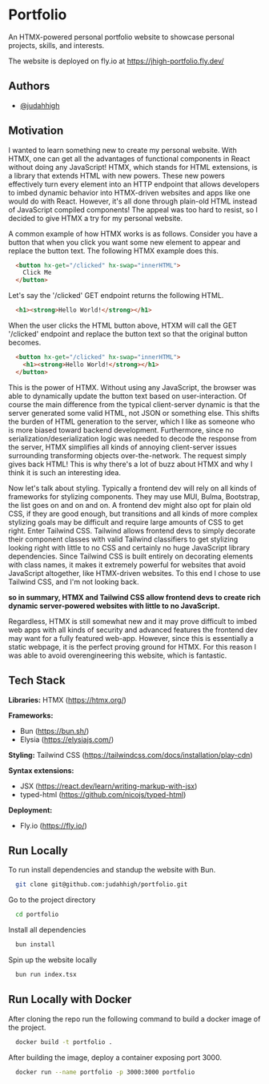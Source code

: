
# Portfolio

An HTMX-powered personal portfolio website to showcase personal projects, skills, and interests.

The website is deployed on fly.io at https://jhigh-portfolio.fly.dev/






## Authors

- [@judahhigh](https://www.github.com/judahhigh)


## Motivation

I wanted to learn something new to create my personal website. With HTMX, one can get all the advantages of functional components in React without doing any JavaScript! HTMX, which stands for HTML extensions, is a library that extends HTML with new powers. These new powers effectively turn every element into an HTTP endpoint that allows developers to imbed dynamic behavior into HTMX-driven websites and apps like one would do with React. However, it's all done through plain-old HTML instead of JavaScript compiled components! The appeal was too hard to resist, so I decided to give HTMX a try for my personal website.

A common example of how HTMX works is as follows. Consider you have a button that when you click you want some new element to appear and replace the button text. The following HTMX example does this.

```HTML
  <button hx-get="/clicked" hx-swap="innerHTML">
    Click Me
  </button>
```

Let's say the '/clicked' GET endpoint returns the following HTML.

```HTML
  <h1><strong>Hello World!</strong></h1>
```

When the user clicks the HTML button above, HTXM will call the GET '/clicked' endpoint and  replace the button text so that the original button becomes.

```HTML
  <button hx-get="/clicked" hx-swap="innerHTML">
    <h1><strong>Hello World!</strong></h1>
  </button>
```

This is the power of HTMX. Without using any JavaScript, the browser was able to dynamically update the button text based on user-interaction. Of course the main difference from the typical client-server dynamic is that the server generated some valid HTML, not JSON or something else. This shifts the burden of HTML generation to the server, which I like as someone who is more biased toward backend development. Furthermore, since no serialization/deserialization logic was needed to decode the response from the server, HTMX simplifies all kinds of annoying client-server issues surrounding transforming objects over-the-network. The request simply gives back HTML! This is why there's a lot of buzz about HTMX and why I think it is such an interesting idea.

Now let's talk about styling. Typically a frontend dev will rely on all kinds of frameworks for stylizing components. They may use MUI, Bulma, Bootstrap, the list goes on and on and on. A frontend dev might also opt for plain old CSS, if they are good enough, but transitions and all kinds of more complex stylizing goals may be difficult and require large amounts of CSS to get right. Enter Tailwind CSS. Tailwind allows frontend devs to simply decorate their component classes with valid Tailwind classifiers to get stylizing looking right with little to no CSS and certainly no huge JavaScript library dependencies. Since Tailwind CSS is built entirely on decorating elements with class names, it makes it extremely powerful for websites that avoid JavaScript altogether, like HTMX-driven websites. To this end I chose to use Tailwind CSS, and I'm not looking back.

**so in summary, HTMX and Tailwind CSS allow frontend devs to create rich dynamic server-powered websites with little to no JavaScript.**

Regardless, HTMX is still somewhat new and it may prove difficult to imbed web apps with all kinds of security and advanced features the frontend dev may want for a fully featured web-app. However, since this is essentially a static webpage, it is the perfect proving ground for HTMX. For this reason I was able to avoid overengineering this website, which is fantastic.

## Tech Stack

**Libraries:** HTMX (https://htmx.org/)

**Frameworks:** 
* Bun (https://bun.sh/)
* Elysia (https://elysiajs.com/)

**Styling:** Tailwind CSS (https://tailwindcss.com/docs/installation/play-cdn)

**Syntax extensions:** 
* JSX (https://react.dev/learn/writing-markup-with-jsx)
* typed-html (https://github.com/nicojs/typed-html)

**Deployment:**
* Fly.io (https://fly.io/)


## Run Locally

To run install dependencies and standup the website with Bun.

```bash
  git clone git@github.com:judahhigh/portfolio.git
```

Go to the project directory

```bash
  cd portfolio
```

Install all dependencies

```bash
  bun install
```

Spin up the website locally

```bash
  bun run index.tsx
```

## Run Locally with Docker

After cloning the repo run the following command to build a docker image of the project.

```bash
  docker build -t portfolio .
```

After building the image, deploy a container exposing port 3000.

```bash
  docker run --name portfolio -p 3000:3000 portfolio
```
